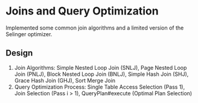 # Joins and Query Optimization
Implemented some common join algorithms and a limited version of the Selinger optimizer.

## Design
1) Join Algorithms: Simple Nested Loop Join (SNLJ), Page Nested Loop Join (PNLJ), Block Nested Loop Join (BNLJ), Simple Hash Join (SHJ), Grace Hash Join (GHJ), Sort Merge Join
2) Query Optimization Process: Single Table Access Selection (Pass 1), Join Selection (Pass i > 1), QueryPlan#execute (Optimal Plan Selection)
